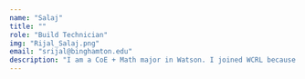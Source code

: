```yaml
---
name: "Salaj"
title: ""
role: "Build Technician"
img: "Rijal_Salaj.png"
email: "srijal@binghamton.edu"
description: "I am a CoE + Math major in Watson. I joined WCRL because I've always been interested in battlebots. In my free time I like to play video games, watch YouTube or learn something tech related!"
---
```

